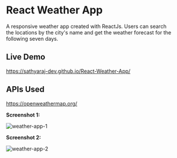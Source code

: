 <h1>React Weather App</h1>
<p>A responsive weather app created with ReactJs. Users can search the locations by the city's name and get the weather forecast for the following seven days.</p>
<h2>Live Demo</h2>

https://sathyaraj-dev.github.io/React-Weather-App/

<h2>APIs Used</h2>

https://openweathermap.org/


**Screenshot 1:**

![weather-app-1](https://github.com/Sathyaraj-dev/React-Weather-App/assets/57762726/ac1c88e4-ef94-4349-80e1-cd32c91aa273)

**Screenshot 2:**

![weather-app-2](https://github.com/Sathyaraj-dev/React-Weather-App/assets/57762726/f643c3e2-e7b6-4af6-9193-50d39be42f6a)
